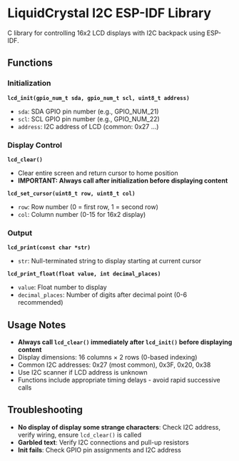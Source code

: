 # LiquidCrystal I2C ESP-IDF Library

C library for controlling 16x2 LCD displays with I2C backpack using ESP-IDF.

## Functions

### Initialization
**`lcd_init(gpio_num_t sda, gpio_num_t scl, uint8_t address)`**
- `sda`: SDA GPIO pin number (e.g., GPIO_NUM_21)
- `scl`: SCL GPIO pin number (e.g., GPIO_NUM_22)  
- `address`: I2C address of LCD (common: 0x27 ...)

### Display Control
**`lcd_clear()`**
- Clear entire screen and return cursor to home position
- **IMPORTANT: Always call after initialization before displaying content**

**`lcd_set_cursor(uint8_t row, uint8_t col)`**
- `row`: Row number (0 = first row, 1 = second row)
- `col`: Column number (0-15 for 16x2 display)

### Output

**`lcd_print(const char *str)`**
- `str`: Null-terminated string to display starting at current cursor

**`lcd_print_float(float value, int decimal_places)`**
- `value`: Float number to display
- `decimal_places`: Number of digits after decimal point (0-6 recommended)


## Usage Notes

- **Always call `lcd_clear()` immediately after `lcd_init()` before displaying content**
- Display dimensions: 16 columns × 2 rows (0-based indexing)
- Common I2C addresses: 0x27 (most common), 0x3F, 0x20, 0x38
- Use I2C scanner if LCD address is unknown
- Functions include appropriate timing delays - avoid rapid successive calls

## Troubleshooting
- **No display of display some strange characters**: Check I2C address, verify wiring, ensure `lcd_clear()` is called
- **Garbled text**: Verify I2C connections and pull-up resistors
- **Init fails**: Check GPIO pin assignments and I2C address